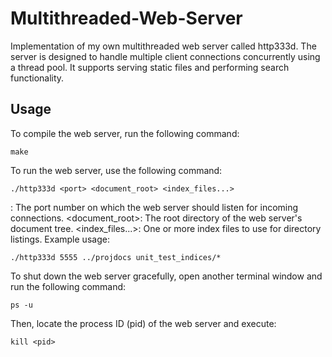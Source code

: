 # Multithreaded-Web-Server
Implementation of my own multithreaded web server called http333d. The server is designed to handle multiple client connections concurrently using a thread pool. It supports serving static files and performing search functionality.

## Usage
To compile the web server, run the following command:
````
make
````

To run the web server, use the following command:
````
./http333d <port> <document_root> <index_files...>
````
<port>: The port number on which the web server should listen for incoming connections.
<document_root>: The root directory of the web server's document tree.
<index_files...>: One or more index files to use for directory listings.
Example usage:
````
./http333d 5555 ../projdocs unit_test_indices/*
````

To shut down the web server gracefully, open another terminal window and run the following command:
````
ps -u
````
Then, locate the process ID (pid) of the web server and execute:
````
kill <pid>
````
